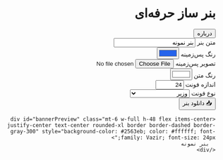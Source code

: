 <!DOCTYPE html>
<html lang="fa" dir="rtl">
<head>
  <meta charset="UTF-8" />
  <meta name="viewport" content="width=device-width, initial-scale=1.0" />
  <title>بنر ساز حرفه‌ای</title>
  <script src="https://cdn.tailwindcss.com"></script>
  <script src="https://html2canvas.hertzen.com/dist/html2canvas.min.js"></script>
  <style>
    @font-face {
      font-family: 'Vazir';
      src: url('https://cdn.fontcdn.ir/Font/Persian/Vazir/Vazir.ttf');
    }
    * {
      font-family: 'Vazir', sans-serif;
    }
    #bannerPreview {
      background-size: cover;
      background-position: center;
      transition: all 0.3s ease;
    }
    #aboutModal {
      display: none;
    }
    #aboutModal.show {
      display: flex;
    }
  </style>
</head>
<body class="bg-gradient-to-br from-blue-100 via-white to-green-100 min-h-screen flex items-center justify-center p-4">
  <div class="bg-white rounded-2xl shadow-2xl p-6 w-full max-w-2xl">
    <div class="flex justify-between items-center mb-6">
      <h1 class="text-3xl font-extrabold text-blue-600">بنر ساز حرفه‌ای</h1>
      <button id="aboutBtn" class="bg-gray-100 text-gray-700 px-4 py-2 rounded-lg shadow hover:bg-gray-200">درباره</button>
    </div>
    <div class="grid grid-cols-1 md:grid-cols-2 gap-4">
      <div>
        <label class="text-sm font-semibold">متن بنر</label>
        <input id="bannerText" type="text" class="mt-1 w-full p-2 border rounded-lg" placeholder="متن خود را وارد کنید" value="بنر نمونه">
      </div>
      <div>
        <label class="text-sm font-semibold">رنگ پس‌زمینه</label>
        <input id="bgColor" type="color" class="mt-1 w-full h-10 border rounded-lg" value="#2563eb">
      </div>
      <div>
        <label class="text-sm font-semibold">تصویر پس‌زمینه</label>
        <input id="bgImage" type="file" accept="image/*" class="mt-1 w-full p-2 border rounded-lg">
      </div>
      <div>
        <label class="text-sm font-semibold">رنگ متن</label>
        <input id="textColor" type="color" class="mt-1 w-full h-10 border rounded-lg" value="#ffffff">
      </div>
      <div>
        <label class="text-sm font-semibold">اندازه فونت</label>
        <input id="fontSize" type="number" class="mt-1 w-full p-2 border rounded-lg" value="24" min="10" max="100">
      </div>
      <div>
        <label class="text-sm font-semibold">نوع فونت</label>
        <select id="fontFamily" class="mt-1 w-full p-2 border rounded-lg">
          <option value="Vazir">وزیر</option>
          <option value="Arial">Arial</option>
          <option value="Times New Roman">Times New Roman</option>
        </select>
      </div>
    </div>
    <button id="downloadBtn" class="mt-6 w-full bg-blue-600 text-white font-bold p-3 rounded-xl shadow-lg hover:bg-blue-700 transition">📥 دانلود بنر</button>

    <div id="bannerPreview" class="mt-6 w-full h-48 flex items-center justify-center text-center rounded-xl border border-dashed border-gray-300" style="background-color: #2563eb; color: #ffffff; font-family: Vazir; font-size: 24px;">
      بنر نمونه
    </div>
  </div>

  <!-- Modal -->
  <div id="aboutModal" class="fixed inset-0 bg-black bg-opacity-50 flex items-center justify-center z-50">
    <div class="bg-white rounded-xl p-6 max-w-sm w-full shadow-xl">
      <h2 class="text-xl font-bold mb-4">درباره برنامه</h2>
      <p class="text-gray-700 mb-2">ایمیل: mahdishamiahar@gmil.com</p>
      <p class="text-gray-700 mb-2">توسعه‌دهنده: مهدی شامی</p>
      <p class="text-gray-700 mb-4">شماره: 09142500486</p>
      <button id="closeModalBtn" class="w-full bg-blue-100 text-blue-800 p-2 rounded-lg hover:bg-blue-200">بستن</button>
    </div>
  </div>

  <script>
    const bannerText = document.getElementById('bannerText');
    const bgColor = document.getElementById('bgColor');
    const bgImage = document.getElementById('bgImage');
    const textColor = document.getElementById('textColor');
    const fontSize = document.getElementById('fontSize');
    const fontFamily = document.getElementById('fontFamily');
    const bannerPreview = document.getElementById('bannerPreview');
    const downloadBtn = document.getElementById('downloadBtn');
    const aboutBtn = document.getElementById('aboutBtn');
    const aboutModal = document.getElementById('aboutModal');
    const closeModalBtn = document.getElementById('closeModalBtn');

    function updateBanner() {
      bannerPreview.textContent = bannerText.value;
      bannerPreview.style.backgroundColor = bgColor.value;
      bannerPreview.style.color = textColor.value;
      bannerPreview.style.fontSize = fontSize.value + 'px';
      bannerPreview.style.fontFamily = fontFamily.value;
    }

    bannerText.addEventListener('input', updateBanner);
    bgColor.addEventListener('input', updateBanner);
    textColor.addEventListener('input', updateBanner);
    fontSize.addEventListener('input', updateBanner);
    fontFamily.addEventListener('input', updateBanner);

    bgImage.addEventListener('change', function () {
      const file = bgImage.files[0];
      if (file) {
        const reader = new FileReader();
        reader.onload = function (e) {
          bannerPreview.style.backgroundImage = `url('${e.target.result}')`;
        };
        reader.readAsDataURL(file);
      } else {
        bannerPreview.style.backgroundImage = '';
      }
    });

    downloadBtn.addEventListener('click', function () {
      html2canvas(bannerPreview).then(canvas => {
        const link = document.createElement('a');
        link.download = 'banner.png';
        link.href = canvas.toDataURL('image/png');
        link.click();
      });
    });

    aboutBtn.addEventListener('click', () => aboutModal.classList.add('show'));
    closeModalBtn.addEventListener('click', () => aboutModal.classList.remove('show'));
    window.addEventListener('DOMContentLoaded', updateBanner);
  </script>
</body>
</html>
